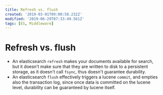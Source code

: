 ```yaml
---
title: Refresh vs. flush
created: '2019-03-01T09:00:58.232Z'
modified: '2019-06-29T07:33:49.561Z'
tags: [ES, Middleware]
---
```


# Refresh vs. flush
- An elasticsearch `refresh` makes your documents available for search, but it doesn't make sure that they are written to disk to a persistent storage, as it doesn't call `fsync`, thus doesn't guarantee durability. 
- An elasticsearch `flush` effectively triggers a lucene `commit`, and empties also the transaction log, since once data is committed on the lucene level, durability can be guaranteed by lucene itself.

